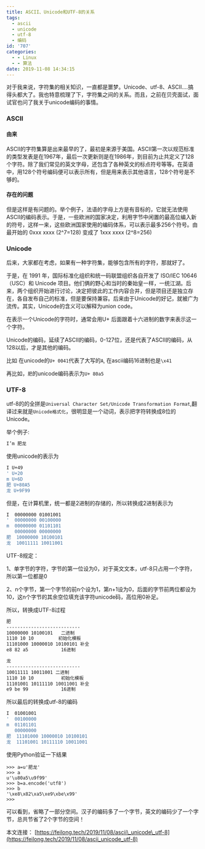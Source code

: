 ```yaml
---
title: ASCII、Unicode和UTF-8的关系
tags:
  - ascii
  - unicode
  - utf-8
  - 编码
id: '707'
categories:
  - - Linux
  - - 算法
date: 2019-11-08 14:34:15
---
```


对于我来说，字符集的相关知识，一直都是噩梦。Unicode、utf-8、ASCII....搞得头都大了。我也特意梳理了下，字符集之间的关系。而且，之前在贝壳面试，面试官也问了我关于unicode编码的事情。

### ASCII

#### 由来

ASCII的字符集算是出来最早的了，最初是来源于美国。ASCII第一次以规范标准的类型发表是在1967年，最后一次更新则是在1986年，到目前为止共定义了128个字符。除了我们常见的英文字母，还包含了各种英文的标点符号等等。在英语中，用128个符号编码便可以表示所有，但是用来表示其他语言，128个符号是不够的。

#### 存在的问题

但是这样是有问题的。举个例子，法语的字母上方是有音标的，它就无法使用ASCII的编码表示。于是，一些欧洲的国家决定，利用字节中闲置的最高位编入新的符号，这样一来，这些欧洲国家使用的编码体系，可以表示最多256个符号。由最开始的 0xxx xxxx (2^7=128) 变成了 1xxx xxxx (2^8=256)

<!--more-->


### Unicode

后来，大家都在考虑，如果有一种字符集，能够包含所有的字符，那就好了。

于是，在 1991 年，国际标准化组织和统一码联盟组织各自开发了 ISO/IEC 10646（USC）和 Unicode 项目。他们俩的野心和当时的秦始皇一样，一统江湖。后来，两个组织开始进行讨论，决定把彼此的工作内容合并，但是项目还是独立存在，各自发布自己的标准，但是要保持兼容。后来由于Unicode的好记，就被广为流传。其实，Unicode的含义可以解释为union code。

在表示一个Unicode的字符时，通常会用U+ 后面跟着十六进制的数字来表示这一个字符。

Unicode的编码，延续了ASCII的编码，0-127位，还是代表了ASCII的编码，从128以后，才是其他的编码。

比如 在unicode的`U+ 0041`代表了大写的`A`, 在ascii编码16进制也是`\x41`

再比如，`肥`的unicode编码表示为`U+ 80a5`

### UTF-8

utf-8的的全拼是`Universal Character Set/Unicode Transformation Format`,翻译过来就是`Unicode格式化`，很明显是一个动词，表示把字符转换成8位的Unicode。

举个例子:

```bash
I’m 肥龙
```

使用unicode的表示为

```bash
I U+49
' U+20
m U+6D
肥 U+80A5
龙 U+9F99
```

但是，在计算机里，统一都是2进制的存储的，所以转换成2进制表示为

```bash
I  00000000 01001001
'  00000000 00100000
m  00000000 01101101
   00000000 00000000
肥  10000000 10100101
龙  10011111 10011001
```

UTF-8规定：

1、单字节的字符，字节的第一位设为0，对于英文文本，utf-8只占用一个字符，所以第一位都是0

2、n个字节，第一个字节的前n个设为1，第n+1设为0，后面的字节前两位都设为10，这n个字节的其余空位填充该字符unicode码，高位用0补足。

所以，转换成UTF-8过程

```bash
肥
---------------------------
10000000 10100101   二进制
1110 10 10         初始化模板
11101000 10000010 10100101 补全
e8 82 a5            16进制
```

```bash
龙
---------------------------
10011111 10011001 二进制
1110 10 10          初始化模板
11101001 10111110 10011001 补全
e9 be 99            16进制
```

所以最后的转换成utf-8的编码

```bash
I  01001001
'  00100000
m  01101101
   00000000
肥  11101000 10000010 10100101
龙  11101001 10111110 10011001
```

使用Python验证一下结果

```pyhton
>>> a=u'肥龙'
>>> a
u'\u80a5\u9f99'
>>> b=a.encode('utf8')
>>> b
'\xe8\x82\xa5\xe9\xbe\x99'
>>>
```

可以看到，省略了一部分空间。汉子的编码多了一个字节，英文的编码少了一个字节，总共节省了2个字节的空间！

本文连接： [https://feilong.tech/2019/11/08/ascii\_unicode\_utf-8](https://feilong.tech/2019/11/08/ascii_unicode_utf-8)